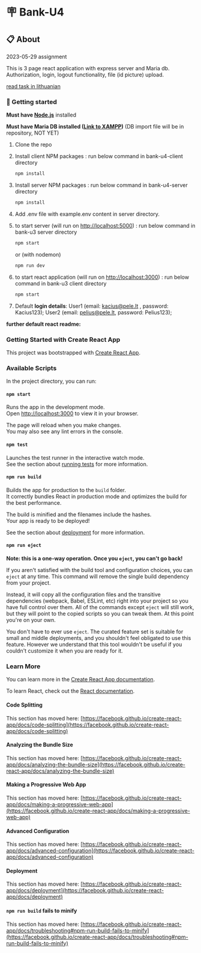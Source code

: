 # 🪧 Bank-U4

## 📋 About

2023-05-29 assignment

This is 3 page react application with express server and Maria db.
Authorization, login, logout functionality, file (id picture) upload.

[read task in lithuanian](./README-lt.md)

### 🏁 Getting started

**Must have [Node.js](https://nodejs.org)** installed

**Must have Maria DB installed ([Link to XAMPP](https://www.apachefriends.org/))** (DB import file will be in repository, NOT YET)

1. Clone the repo
2. Install client NPM packages : run below command in bank-u4-client directory

   ```sh
   npm install
   ```

3. Install server NPM packages : run below command in bank-u4-server directory

   ```sh
   npm install
   ```

4. Add .env file with example.env content in server directory.

5. to start server (will run on [http://localhost:5000](http://localhost:5000)) : run below command in bank-u3 server directory

   ```sh
   npm start
   ```

   or (with nodemon)

   ```sh
   npm run dev
   ```

6. to start react application (will run on [http://localhost:3000](http://localhost:3000)) : run below command in bank-u3 client directory

   ```sh
   npm start
   ```

7. Default **login details**: User1 (email: kacius@pele.lt , password: Kacius123); User2 (email: pelius@pele.lt, password: Pelius123);

<!-- ![home screen screenshot](./screenshots/home-screenshot.png)
![login screen screenshot](./screenshots/login-screenshot.png)
![accounts screen screenshot](./screenshots/accounts-screenshot.png) -->

**further default react readme:**

### Getting Started with Create React App

This project was bootstrapped with [Create React App](https://github.com/facebook/create-react-app).

### Available Scripts

In the project directory, you can run:

#### `npm start`

Runs the app in the development mode.\
Open [http://localhost:3000](http://localhost:3000) to view it in your browser.

The page will reload when you make changes.\
You may also see any lint errors in the console.

#### `npm test`

Launches the test runner in the interactive watch mode.\
See the section about [running tests](https://facebook.github.io/create-react-app/docs/running-tests) for more information.

#### `npm run build`

Builds the app for production to the `build` folder.\
It correctly bundles React in production mode and optimizes the build for the best performance.

The build is minified and the filenames include the hashes.\
Your app is ready to be deployed!

See the section about [deployment](https://facebook.github.io/create-react-app/docs/deployment) for more information.

#### `npm run eject`

**Note: this is a one-way operation. Once you `eject`, you can't go back!**

If you aren't satisfied with the build tool and configuration choices, you can `eject` at any time. This command will remove the single build dependency from your project.

Instead, it will copy all the configuration files and the transitive dependencies (webpack, Babel, ESLint, etc) right into your project so you have full control over them. All of the commands except `eject` will still work, but they will point to the copied scripts so you can tweak them. At this point you're on your own.

You don't have to ever use `eject`. The curated feature set is suitable for small and middle deployments, and you shouldn't feel obligated to use this feature. However we understand that this tool wouldn't be useful if you couldn't customize it when you are ready for it.

### Learn More

You can learn more in the [Create React App documentation](https://facebook.github.io/create-react-app/docs/getting-started).

To learn React, check out the [React documentation](https://reactjs.org/).

#### Code Splitting

This section has moved here: [https://facebook.github.io/create-react-app/docs/code-splitting](https://facebook.github.io/create-react-app/docs/code-splitting)

#### Analyzing the Bundle Size

This section has moved here: [https://facebook.github.io/create-react-app/docs/analyzing-the-bundle-size](https://facebook.github.io/create-react-app/docs/analyzing-the-bundle-size)

#### Making a Progressive Web App

This section has moved here: [https://facebook.github.io/create-react-app/docs/making-a-progressive-web-app](https://facebook.github.io/create-react-app/docs/making-a-progressive-web-app)

#### Advanced Configuration

This section has moved here: [https://facebook.github.io/create-react-app/docs/advanced-configuration](https://facebook.github.io/create-react-app/docs/advanced-configuration)

#### Deployment

This section has moved here: [https://facebook.github.io/create-react-app/docs/deployment](https://facebook.github.io/create-react-app/docs/deployment)

#### `npm run build` fails to minify

This section has moved here: [https://facebook.github.io/create-react-app/docs/troubleshooting#npm-run-build-fails-to-minify](https://facebook.github.io/create-react-app/docs/troubleshooting#npm-run-build-fails-to-minify)
